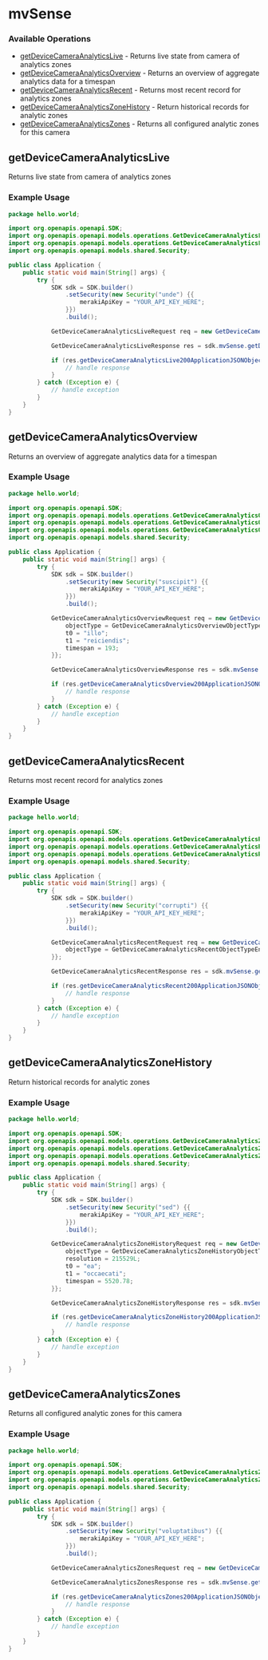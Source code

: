 # mvSense

### Available Operations

* [getDeviceCameraAnalyticsLive](#getdevicecameraanalyticslive) - Returns live state from camera of analytics zones
* [getDeviceCameraAnalyticsOverview](#getdevicecameraanalyticsoverview) - Returns an overview of aggregate analytics data for a timespan
* [getDeviceCameraAnalyticsRecent](#getdevicecameraanalyticsrecent) - Returns most recent record for analytics zones
* [getDeviceCameraAnalyticsZoneHistory](#getdevicecameraanalyticszonehistory) - Return historical records for analytic zones
* [getDeviceCameraAnalyticsZones](#getdevicecameraanalyticszones) - Returns all configured analytic zones for this camera

## getDeviceCameraAnalyticsLive

Returns live state from camera of analytics zones

### Example Usage

```java
package hello.world;

import org.openapis.openapi.SDK;
import org.openapis.openapi.models.operations.GetDeviceCameraAnalyticsLiveRequest;
import org.openapis.openapi.models.operations.GetDeviceCameraAnalyticsLiveResponse;
import org.openapis.openapi.models.shared.Security;

public class Application {
    public static void main(String[] args) {
        try {
            SDK sdk = SDK.builder()
                .setSecurity(new Security("unde") {{
                    merakiApiKey = "YOUR_API_KEY_HERE";
                }})
                .build();

            GetDeviceCameraAnalyticsLiveRequest req = new GetDeviceCameraAnalyticsLiveRequest("architecto");            

            GetDeviceCameraAnalyticsLiveResponse res = sdk.mvSense.getDeviceCameraAnalyticsLive(req);

            if (res.getDeviceCameraAnalyticsLive200ApplicationJSONObject != null) {
                // handle response
            }
        } catch (Exception e) {
            // handle exception
        }
    }
}
```

## getDeviceCameraAnalyticsOverview

Returns an overview of aggregate analytics data for a timespan

### Example Usage

```java
package hello.world;

import org.openapis.openapi.SDK;
import org.openapis.openapi.models.operations.GetDeviceCameraAnalyticsOverviewObjectTypeEnum;
import org.openapis.openapi.models.operations.GetDeviceCameraAnalyticsOverviewRequest;
import org.openapis.openapi.models.operations.GetDeviceCameraAnalyticsOverviewResponse;
import org.openapis.openapi.models.shared.Security;

public class Application {
    public static void main(String[] args) {
        try {
            SDK sdk = SDK.builder()
                .setSecurity(new Security("suscipit") {{
                    merakiApiKey = "YOUR_API_KEY_HERE";
                }})
                .build();

            GetDeviceCameraAnalyticsOverviewRequest req = new GetDeviceCameraAnalyticsOverviewRequest("sapiente") {{
                objectType = GetDeviceCameraAnalyticsOverviewObjectTypeEnum.VEHICLE;
                t0 = "illo";
                t1 = "reiciendis";
                timespan = 193;
            }};            

            GetDeviceCameraAnalyticsOverviewResponse res = sdk.mvSense.getDeviceCameraAnalyticsOverview(req);

            if (res.getDeviceCameraAnalyticsOverview200ApplicationJSONObjects != null) {
                // handle response
            }
        } catch (Exception e) {
            // handle exception
        }
    }
}
```

## getDeviceCameraAnalyticsRecent

Returns most recent record for analytics zones

### Example Usage

```java
package hello.world;

import org.openapis.openapi.SDK;
import org.openapis.openapi.models.operations.GetDeviceCameraAnalyticsRecentObjectTypeEnum;
import org.openapis.openapi.models.operations.GetDeviceCameraAnalyticsRecentRequest;
import org.openapis.openapi.models.operations.GetDeviceCameraAnalyticsRecentResponse;
import org.openapis.openapi.models.shared.Security;

public class Application {
    public static void main(String[] args) {
        try {
            SDK sdk = SDK.builder()
                .setSecurity(new Security("corrupti") {{
                    merakiApiKey = "YOUR_API_KEY_HERE";
                }})
                .build();

            GetDeviceCameraAnalyticsRecentRequest req = new GetDeviceCameraAnalyticsRecentRequest("maiores") {{
                objectType = GetDeviceCameraAnalyticsRecentObjectTypeEnum.PERSON;
            }};            

            GetDeviceCameraAnalyticsRecentResponse res = sdk.mvSense.getDeviceCameraAnalyticsRecent(req);

            if (res.getDeviceCameraAnalyticsRecent200ApplicationJSONObjects != null) {
                // handle response
            }
        } catch (Exception e) {
            // handle exception
        }
    }
}
```

## getDeviceCameraAnalyticsZoneHistory

Return historical records for analytic zones

### Example Usage

```java
package hello.world;

import org.openapis.openapi.SDK;
import org.openapis.openapi.models.operations.GetDeviceCameraAnalyticsZoneHistoryObjectTypeEnum;
import org.openapis.openapi.models.operations.GetDeviceCameraAnalyticsZoneHistoryRequest;
import org.openapis.openapi.models.operations.GetDeviceCameraAnalyticsZoneHistoryResponse;
import org.openapis.openapi.models.shared.Security;

public class Application {
    public static void main(String[] args) {
        try {
            SDK sdk = SDK.builder()
                .setSecurity(new Security("sed") {{
                    merakiApiKey = "YOUR_API_KEY_HERE";
                }})
                .build();

            GetDeviceCameraAnalyticsZoneHistoryRequest req = new GetDeviceCameraAnalyticsZoneHistoryRequest("provident", "eius") {{
                objectType = GetDeviceCameraAnalyticsZoneHistoryObjectTypeEnum.VEHICLE;
                resolution = 215529L;
                t0 = "ea";
                t1 = "occaecati";
                timespan = 5520.78;
            }};            

            GetDeviceCameraAnalyticsZoneHistoryResponse res = sdk.mvSense.getDeviceCameraAnalyticsZoneHistory(req);

            if (res.getDeviceCameraAnalyticsZoneHistory200ApplicationJSONObjects != null) {
                // handle response
            }
        } catch (Exception e) {
            // handle exception
        }
    }
}
```

## getDeviceCameraAnalyticsZones

Returns all configured analytic zones for this camera

### Example Usage

```java
package hello.world;

import org.openapis.openapi.SDK;
import org.openapis.openapi.models.operations.GetDeviceCameraAnalyticsZonesRequest;
import org.openapis.openapi.models.operations.GetDeviceCameraAnalyticsZonesResponse;
import org.openapis.openapi.models.shared.Security;

public class Application {
    public static void main(String[] args) {
        try {
            SDK sdk = SDK.builder()
                .setSecurity(new Security("voluptatibus") {{
                    merakiApiKey = "YOUR_API_KEY_HERE";
                }})
                .build();

            GetDeviceCameraAnalyticsZonesRequest req = new GetDeviceCameraAnalyticsZonesRequest("tempora");            

            GetDeviceCameraAnalyticsZonesResponse res = sdk.mvSense.getDeviceCameraAnalyticsZones(req);

            if (res.getDeviceCameraAnalyticsZones200ApplicationJSONObjects != null) {
                // handle response
            }
        } catch (Exception e) {
            // handle exception
        }
    }
}
```
